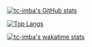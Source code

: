 [![tc-imba's GitHub stats](https://github-readme-stats-peach-two.vercel.app/api?username=tc-imba&show_icons=true&theme=graywhite)](https://github.com/anuraghazra/github-readme-stats)

[![Top Langs](https://github-readme-stats-peach-two.vercel.app/api/top-langs/?username=tc-imba&langs_count=10&layout=compact&theme=graywhite)](https://github.com/anuraghazra/github-readme-stats)

[![tc-imba's wakatime stats](https://github-readme-stats-peach-two.vercel.app/api/wakatime?username=tcimba&layout=compact&theme=graywhite)](https://github.com/anuraghazra/github-readme-stats)

